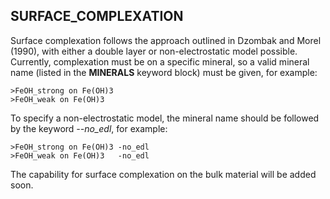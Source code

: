 ## SURFACE_COMPLEXATION

Surface complexation follows the approach outlined in Dzombak and Morel
(1990), with either a double layer or non-electrostatic model possible.
Currently, complexation must be on a specific mineral, so a valid
mineral name (listed in the **MINERALS** keyword block) must be given,
for example:

    >FeOH_strong on Fe(OH)3
    >FeOH_weak on Fe(OH)3

To specify a non-electrostatic model, the mineral name should be
followed by the keyword *--no_edl*, for example:

    >FeOH_strong on Fe(OH)3 -no_edl
    >FeOH_weak on Fe(OH)3   -no_edl

The capability for surface complexation on the bulk material will be
added soon.